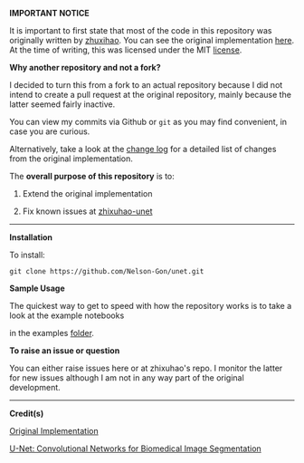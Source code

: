 **IMPORTANT NOTICE**

It is important to first state that most of the code in this repository was 
originally written by [zhuxihao](https://github.com/zhixuhao). You can see the original implementation
[here](https://github.com/zhixuhao/unet/). At the time of writing, this was licensed under the MIT 
[license](https://github.com/zhixuhao/unet/blob/b45af4d458437d8281cc218a07fd4380818ece4a/LICENSE). 

**Why another repository and not a fork?**

I decided to turn this from a fork to an actual repository because I did not intend to create a pull request at the original
repository, mainly because the latter seemed fairly inactive.  

You can view my commits via Github or `git` as you may find convenient, in case you are curious.

Alternatively, take a look at the [change log](https://github.com/Nelson-Gon/unet/blob/master/changelog.md) for a detailed list of 
changes from the original implementation. 

The **overall purpose of this repository** is to:
1. Extend the original implementation
 
2. Fix known issues at [zhixuhao-unet](https://github.com/zhixuhao/unet/issues)

----

**Installation**


To install:

```
git clone https://github.com/Nelson-Gon/unet.git

```

**Sample Usage**

The quickest way to get to speed with how the repository works is to take a look at the example notebooks

in the examples [folder](https://github.com/Nelson-Gon/unet/blob/master/examples).


**To raise an issue or question**



You can either raise issues here or at zhixuhao's repo. I monitor the latter for new issues although I am not in any 
way part of the original development. 

---

**Credit(s)**

[Original Implementation](https://github.com/zhixuhao/unet)

[U-Net: Convolutional Networks for Biomedical Image Segmentation](http://lmb.informatik.uni-freiburg.de/people/ronneber/u-net/)

